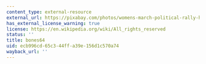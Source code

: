 ```yaml
---
content_type: external-resource
external_url: https://pixabay.com/photos/womens-march-political-rally-human-2001567/
has_external_license_warning: true
license: https://en.wikipedia.org/wiki/All_rights_reserved
status: ''
title: bones64
uid: ecb996cd-65c3-44ff-a39e-156d1c570a74
wayback_url: ''
---
```


